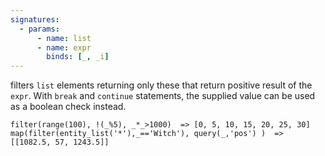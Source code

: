 ```yaml
---
signatures:
  - params:
      - name: list
      - name: expr
        binds: [_, _i]
---
```


filters `list` elements returning only these that return positive result of the
`expr`. With `break` and `continue` statements, the supplied value can be used
as a boolean check instead.

```scarpet
filter(range(100), !(_%5), _*_>1000)  => [0, 5, 10, 15, 20, 25, 30]
map(filter(entity_list('*'),_=='Witch'), query(_,'pos') )  => [[1082.5, 57, 1243.5]]
```
